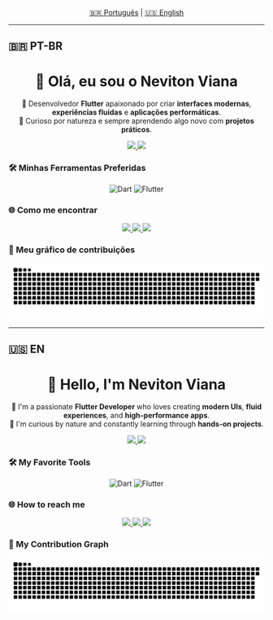 
<p align="center">
  <a href="#pt-br-">🇧🇷 Português</a> | <a href="#en-">🇺🇸 English</a>
</p>


---

## 🇧🇷 PT-BR

<h1 id="pt-br-" align="center">👋 Olá, eu sou o Neviton Viana</h1>

<p align="center">
  🚀 Desenvolvedor <strong>Flutter</strong> apaixonado por criar <strong>interfaces modernas</strong>, <strong>experiências fluidas</strong> e <strong>aplicações performáticas</strong>.
  <br/>
  🧠 Curioso por natureza e sempre aprendendo algo novo com <strong>projetos práticos</strong>.
</p>

<div align="center">
  <a href="https://github.com/nevitonviana">
    <img height="180em" src="https://github-readme-stats.vercel.app/api?username=nevitonviana&show_icons=true&theme=dracula&include_all_commits=true&count_private=true"/>
    <img height="180em" src="https://github-readme-stats.vercel.app/api/top-langs/?username=nevitonviana&layout=compact&langs_count=7&theme=dracula"/>
  </a>
</div>

### 🛠️ Minhas Ferramentas Preferidas
<p align="center">
  <img src="https://img.icons8.com/color/48/000000/dart.png" alt="Dart"/>
  <img src="https://img.icons8.com/color/48/000000/flutter.png" alt="Flutter"/>
 <!-- <img src="https://raw.githubusercontent.com/devicons/devicon/master/icons/python/python-original.svg" width="48" height="48" alt="Python"/>  -->
</p>

### 🌐 Como me encontrar
<p align="center">
  <a href="https://discord.gg/5958" target="_blank">
    <img src="https://img.shields.io/badge/Discord-5865F2?style=for-the-badge&logo=discord&logoColor=white"/>
  </a>
  <a href="mailto:nevitonviana1@hotmail.com" target="_blank">
    <img src="https://img.shields.io/badge/-Email-%23333?style=for-the-badge&logo=gmail&logoColor=white"/>
  </a>
  <a href="https://www.linkedin.com/in/neviton-viana-a996a931" target="_blank">
    <img src="https://img.shields.io/badge/-LinkedIn-0A66C2?style=for-the-badge&logo=linkedin&logoColor=white"/>
  </a>
</p>

### 🐍 Meu gráfico de contribuições
<p align="center">
  <img src="https://raw.githubusercontent.com/nevitonviana/nevitonviana/output/github-contribution-grid-snake.svg" alt="snake animation"/>
</p>

---

## 🇺🇸 EN

<h1 align="center">👋 Hello, I'm Neviton Viana</h1>

<p align="center">
  🚀 I'm a passionate <strong>Flutter Developer</strong> who loves creating <strong>modern UIs</strong>, <strong>fluid experiences</strong>, and <strong>high-performance apps</strong>.
  <br/>
  🧠 I'm curious by nature and constantly learning through <strong>hands-on projects</strong>.
</p>

<div align="center">
  <a href="https://github.com/nevitonviana">
    <img height="180em" src="https://github-readme-stats.vercel.app/api?username=nevitonviana&show_icons=true&theme=dracula&include_all_commits=true&count_private=true"/>
    <img height="180em" src="https://github-readme-stats.vercel.app/api/top-langs/?username=nevitonviana&layout=compact&langs_count=7&theme=dracula"/>
  </a>
</div>

### 🛠️ My Favorite Tools
<p align="center">
  <img src="https://img.icons8.com/color/48/000000/dart.png" alt="Dart"/>
  <img src="https://img.icons8.com/color/48/000000/flutter.png" alt="Flutter"/>
 <!-- <img src="https://raw.githubusercontent.com/devicons/devicon/master/icons/python/python-original.svg" width="48" height="48" alt="Python"/>  -->
</p>

### 🌐 How to reach me
<p align="center">
  <a href="https://discord.gg/5958" target="_blank">
    <img src="https://img.shields.io/badge/Discord-5865F2?style=for-the-badge&logo=discord&logoColor=white"/>
  </a>
  <a href="mailto:nevitonviana1@hotmail.com" target="_blank">
    <img src="https://img.shields.io/badge/-Email-%23333?style=for-the-badge&logo=gmail&logoColor=white"/>
  </a>
  <a href="https://www.linkedin.com/in/neviton-viana-a996a931" target="_blank">
    <img src="https://img.shields.io/badge/-LinkedIn-0A66C2?style=for-the-badge&logo=linkedin&logoColor=white"/>
  </a>
</p>

### 🐍 My Contribution Graph
<p align="center">
  <img src="https://raw.githubusercontent.com/nevitonviana/nevitonviana/output/github-contribution-grid-snake.svg" alt="snake animation"/>
</p>
